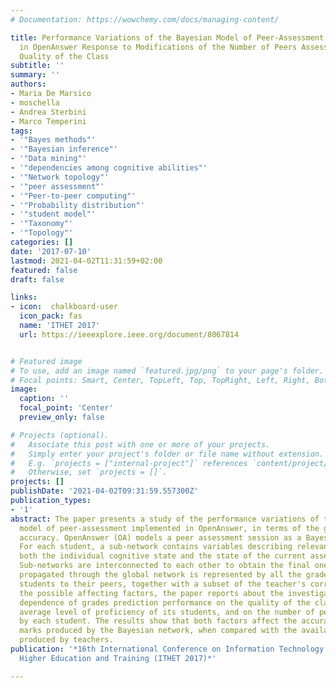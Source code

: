 ```yaml
---
# Documentation: https://wowchemy.com/docs/managing-content/

title: Performance Variations of the Bayesian Model of Peer-Assessment Implemented
  in OpenAnswer Response to Modifications of the Number of Peers Assessed and of the
  Quality of the Class
subtitle: ''
summary: ''
authors:
- Maria De Marsico
- moschella
- Andrea Sterbini
- Marco Temperini
tags:
- '"Bayes methods"'
- '"Bayesian inference"'
- '"Data mining"'
- '"dependencies among cognitive abilities"'
- '"Network topology"'
- '"peer assessment"'
- '"Peer-to-peer computing"'
- '"Probability distribution"'
- '"student model"'
- '"Taxonomy"'
- '"Topology"'
categories: []
date: '2017-07-10'
lastmod: 2021-04-02T11:31:59+02:00
featured: false
draft: false

links:
- icon:  chalkboard-user
  icon_pack: fas
  name: 'ITHET 2017'
  url: https://ieeexplore.ieee.org/document/8067814


# Featured image
# To use, add an image named `featured.jpg/png` to your page's folder.
# Focal points: Smart, Center, TopLeft, Top, TopRight, Left, Right, BottomLeft, Bottom, BottomRight.
image:
  caption: ''
  focal_point: 'Center'
  preview_only: false

# Projects (optional).
#   Associate this post with one or more of your projects.
#   Simply enter your project's folder or file name without extension.
#   E.g. `projects = ["internal-project"]` references `content/project/deep-learning/index.md`.
#   Otherwise, set `projects = []`.
projects: []
publishDate: '2021-04-02T09:31:59.557300Z'
publication_types:
- '1'
abstract: The paper presents a study of the performance variations of the Bayesian
  model of peer-assessment implemented in OpenAnswer, in terms of the grades prediction
  accuracy. OpenAnswer (OA) models a peer assessment session as a Bayesian network.
  For each student, a sub-network contains variables describing relevant aspects of
  both the individual cognitive state and the state of the current assessment session.
  Sub-networks are interconnected to each other to obtain the final one. Evidence
  propagated through the global network is represented by all the grades given by
  students to their peers, together with a subset of the teacher's corrections. Among
  the possible affecting factors, the paper reports about the investigation of the
  dependence of grades prediction performance on the quality of the class, i.e., the
  average level of proficiency of its students, and on the number of peers assessed
  by each student. The results show that both factors affect the accuracy of the inferred
  marks produced by the Bayesian network, when compared with the available ground-truth
  produced by teachers.
publication: '*16th International Conference on Information Technology Based
  Higher Education and Training (ITHET 2017)*'

---
```

